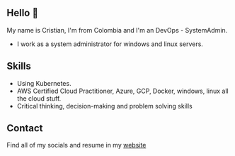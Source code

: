 ## Hello 👋

My name is Cristian, I'm from Colombia and I'm an DevOps - SystemAdmin.

* I work as a system administrator for windows and linux servers.

## Skills

* Using Kubernetes.
* AWS Certified Cloud Practitioner, Azure, GCP, Docker, windows, linux all the cloud stuff.
* Critical thinking, decision-making and problem solving skills

## Contact

Find all of my socials and resume in my [website](https://cristianestupinan.online)
